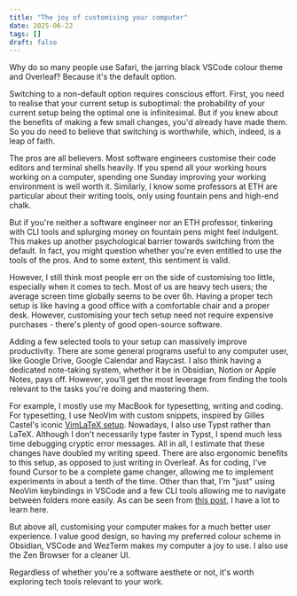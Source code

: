 ```yaml
---
title: "The joy of customising your computer"
date: 2025-06-22
tags: []
draft: false
---
```


Why do so many people use Safari, the jarring black VSCode colour theme and Overleaf? Because it's the default option.

Switching to a non-default option requires conscious effort. First, you need to realise that your current setup is suboptimal: the probability of your current setup being the optimal one is infinitesimal. But if you knew about the benefits of making a few small changes, you'd already have made them. So you do need to believe that switching is worthwhile, which, indeed, is a leap of faith.

The pros are all believers. Most software engineers customise their code editors and terminal shells heavily. If you spend all your working hours working on a computer, spending one Sunday improving your working environment is well worth it. Similarly, I know some professors at ETH are particular about their writing tools, only using fountain pens and high-end chalk.

But if you're neither a software engineer nor an ETH professor, tinkering with CLI tools and splurging money on fountain pens might feel indulgent. This makes up another psychological barrier towards switching from the default. In fact, you might question whether you're even entitled to use the tools of the pros. And to some extent, this sentiment is valid.

However, I still think most people err on the side of customising too little, especially when it comes to tech. Most of us are heavy tech users; the average screen time globally seems to be over 6h. Having a proper tech setup is like having a good office with a comfortable chair and a proper desk. However, customising your tech setup need not require expensive purchases - there's plenty of good open-source software.

Adding a few selected tools to your setup can massively improve productivity. There are some general programs useful to any computer user, like Google Drive, Google Calendar and Raycast. I also think having a dedicated note-taking system, whether it be in Obsidian, Notion or Apple Notes, pays off. However, you'll get the most leverage from finding the tools relevant to the tasks you're doing and mastering them.

For example, I mostly use my MacBook for typesetting, writing and coding. For typesetting, I use NeoVim with custom snippets, inspired by Gilles Castel's iconic [VimLaTeX setup](https://castel.dev/post/lecture-notes-1/). Nowadays, I also use Typst rather than LaTeX. Although I don't necessarily type faster in Typst, I spend much less time debugging cryptic error messages. All in all, I estimate that these changes have doubled my writing speed. There are also ergonomic benefits to this setup, as opposed to just writing in Overleaf. As for coding, I've found Cursor to be a complete game changer, allowing me to implement experiments in about a tenth of the time. Other than that, I'm "just" using NeoVim keybindings in VSCode and a few CLI tools allowing me to navigate between folders more easily. As can be seen from [this post](https://www.alignmentforum.org/posts/dZFpEdKyb9Bf4xYn7/tips-for-empirical-alignment-research), I have a lot to learn here.

But above all, customising your computer makes for a much better user experience. I value good design, so having my preferred colour scheme in Obsidian, VSCode and WezTerm makes my computer a joy to use. I also use the Zen Browser for a cleaner UI.

Regardless of whether you're a software aesthete or not, it's worth exploring tech tools relevant to your work.
